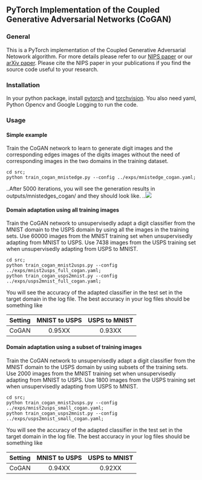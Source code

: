 ## PyTorch Implementation of the Coupled Generative Adversarial Networks (CoGAN)

### General
This is a PyTorch implementation of the Coupled Generative Adversarial Netowork algorithm. For more details please refer to our [NIPS paper](https://papers.nips.cc/paper/6544-coupled-generative-adversarial-networks.pdf) or our [arXiv paper](https://arxiv.org/abs/1606.07536). Please cite the NIPS paper in your publications if you find the source code useful to your research.

### Installation
In your python package, install [pytorch](https://github.com/pytorch/pytorch) and [torchvision](https://github.com/pytorch/vision). You also need yaml, Python Opencv and Google Logging to run the code.

### Usage

#### Simple example

Train the CoGAN network to learn to generate digit images and the corresponding edges images of the digits images without the need of corresponding images in the two domains in the training dataset.
```
cd src;
python train_cogan_mnistedge.py --config ../exps/mnistedge_cogan.yaml;
```
..After 5000 iterations, you will see the generation results in outputs/mnistedges_cogan/ and they should look like.
..![](https://github.com/mingyuliutw/CoGAN_PyTorch/blob/master/outputs/mnistedge_cogan/mnistedge_cogan_gen_00005000.jpg)

#### Domain adaptation using all training images

Train the CoGAN network to unsupervisedly adapt a digit classifier from the MNIST domain to the USPS domain by using all the images in the training sets. Use 60000 images from the MNIST training set when unsupervisedly adapting from MNIST to USPS. Use 7438 images from the USPS training set when unsupervisedly adapting from USPS to MNIST. 
```
cd src;
python train_cogan_mnist2usps.py --config ../exps/mnist2usps_full_cogan.yaml;
python train_cogan_usps2mnist.py --config ../exps/usps2mnist_full_cogan.yaml;
```
You will see the accuracy of the adapted classifier in the test set in the target domain in the log file. The best accuracy in your log files should be something like

| Setting | MNIST to USPS | USPS to MNIST |
| ------- |:-------------:|:-------------:|
| CoGAN   | 0.95XX        | 0.93XX        |


#### Domain adaptation using a subset of training images

Train the CoGAN network to unsupervisedly adapt a digit classifier from the MNIST domain to the USPS domain by using subsets of the training sets. Use 2000 images from the MNIST training set when unsupervisedly adapting from MNIST to USPS. Use 1800 images from the USPS training set when unsupervisedly adapting from USPS to MNIST. 
```
cd src;
python train_cogan_mnist2usps.py --config ../exps/mnist2usps_small_cogan.yaml;
python train_cogan_usps2mnist.py --config ../exps/usps2mnist_small_cogan.yaml;
```
You will see the accuracy of the adapted classifier in the test set in the target domain in the log file. The best accuracy in your log files should be something like

| Setting | MNIST to USPS | USPS to MNIST |
| ------- |:-------------:|:-------------:|
| CoGAN   | 0.94XX        | 0.92XX        |

